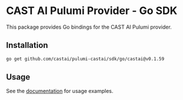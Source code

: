# CAST AI Pulumi Provider - Go SDK

This package provides Go bindings for the CAST AI Pulumi provider.

## Installation

```bash
go get github.com/castai/pulumi-castai/sdk/go/castai@v0.1.59
```

## Usage

See the [documentation](https://www.pulumi.com/registry/packages/castai/) for usage examples.
